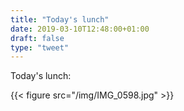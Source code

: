 ```yaml
---
title: "Today's lunch"
date: 2019-03-10T12:48:00+01:00
draft: false
type: "tweet"
---
```


Today's lunch:

{{< figure src="/img/IMG_0598.jpg" >}}
